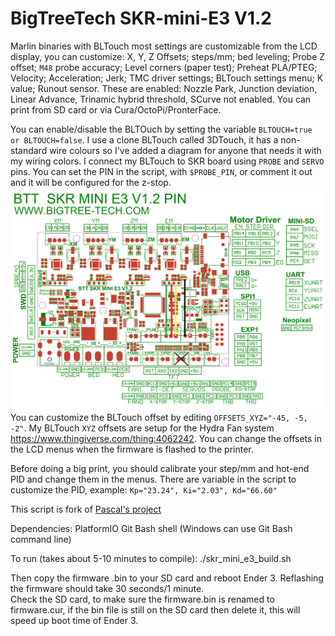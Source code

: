 # BigTreeTech SKR-mini-E3 V1.2

Marlin binaries with BLTouch most settings are customizable from the LCD display, you can customize:
X, Y, Z Offsets; steps/mm; bed leveling; Probe Z offset; `M48` probe accuracy; Level corners (paper test); Preheat PLA/PTEG; Velocity; Acceleration; Jerk; TMC driver settings; BLTouch settings menu; K value; Runout sensor. These are enabled: Nozzle Park, Junction deviation, Linear Advance, Trinamic hybrid threshold, SCurve not enabled. You can print from SD card or via Cura/OctoPi/PronterFace.

You can enable/disable the BLTOuch by setting the variable `BLTOUCH=true or BLTOUCH=false`. I use a clone BLTouch called 3DTouch, it has a non-standard wire colours so I've added a diagram for anyone that needs it with my wiring colors. I connect my BLTouch to SKR board using `PROBE` and `SERVO` pins. You can set the PIN in the script, with `$PROBE_PIN`, or comment it out and it will be configured for the z-stop. ![Connect #DTouch to Servo and Probe pins](Wiring_3dtouch_skr_mini_e3_1_2_board.png)  
You can customize the BLTouch offset by editing `OFFSETS_XYZ="-45, -5, -2"`. My BLTouch `XYZ` offsets are setup for the Hydra Fan system https://www.thingiverse.com/thing:4062242. You can change the offsets in the LCD menus when the firmware is flashed to the printer.

Before doing a big print, you should calibrate your step/mm and hot-end PID and change them in the menus. There are variable in the script to customize the PID, example: `Kp="23.24", Ki="2.03", Kd="66.60"`

This script is fork of [Pascal's project](https://github.com/pmjdebruijn/BIGTREETECH-SKR-mini-E3-V1.2)

Dependencies:
PlatformIO
Git
Bash shell (Windows can use Git Bash command line)

To run (takes about 5-10 minutes to compile):
./skr_mini_e3_build.sh

Then copy the firmware .bin to your SD card and reboot Ender 3. Reflashing the firmware should take 30 seconds/1 minute.  
Check the SD card, to make sure the firmware.bin is renamed to firmware.cur, if the bin file is still on the SD card then delete it, this will speed up boot time of Ender 3.
